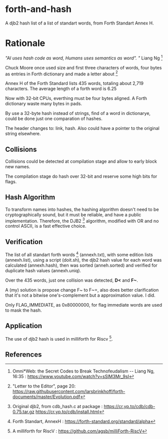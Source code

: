 # forth-and-hash

A djb2 hash list of a list of standart words, from Forth Standart Annex H.

# Rationale

_"AI uses hash code as word, Humans uses semantics as word". "_ Liang Ng [^1]

Chuck Moore once used size and first three characters of words, four bytes as entries in Forth dictionary and made a letter about [^2]

Annex H of the Forth Standard lists 435 words, totaling about 2,719 characters. The average length of a forth word is 6.25

Now with 32-bit CPUs, everthing must be four bytes aligned. A Forth dictionary waste many bytes in pads. 

By use a 32-byte hash instead of strings, find of a word in dictionarye, could be done just one comparation of hashes.

The header changes to: link, hash. Also could have a pointer to the original string elsewhere.

## Collisions

Collisions could be detected at compilation stage and allow to early block new names.

The compilation stage do hash over 32-bit and reserve some high bits for flags.

## Hash Algorithm

To transform names into hashes, the hashing algorithm doesn't need to be cryptographically sound, but it must be reliable, and have a public implementation. Therefore, the DJB2 [^3] algorithm, modified with OR and no control ASCII, is a fast effective choice.

## Verification

The list of all standart forth words [^4] (annexh.txt), with some edition lists  (annexh.list), using a script (doit.sh), the djb2 hash value for each word was calculated (annexh.hash), then was sorted (anneh.sorted) and verified for duplicate hash values (annexh.uniq).

Over the 435 words, just one collision was detected, **D<** and **F~**. 

A (my) solution is propose change F~ to F~=, also does better clarification that it's not a bitwise one's-complement but a approximation value. I did.

Only FLAG_IMMEDIATE, as 0x80000000, for flag immediate words are used to mask the hash.

## Application

The use of djb2 hash is used in milliforth for Riscv [^5]. 

## References

[^1]: Omni*Web: the Secret Codes to Break Technofeudalism -- Liang Ng, 16\:35 : https://www.youtube.com/watch?v=sSlM3Mr_9sI
[^2]: "Letter to the Editor", page 20: https://raw.githubusercontent.com/larsbrinkhoff/forth-documents/master/Evolution.pdf
[^3]: Original djb2, from cdb_hash.c at package : https://cr.yp.to/cdb/cdb-0.75.tar.gz  https://cr.yp.to/cdb/install.html
[^4]: Forth Standart, AnnexH : https://forth-standard.org/standard/alpha
[^5]: A milliforth for RiscV : https://github.com/agsb/milliForth-RiscV

